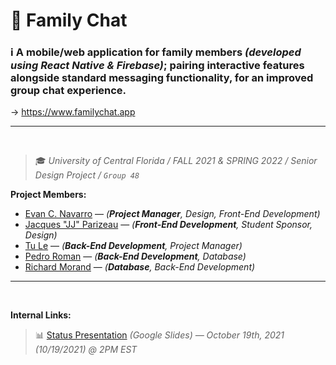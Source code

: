 # :speech_balloon: Family Chat

### :information_source: A mobile/web application for family members _(developed using React Native & Firebase)_; pairing interactive features alongside standard messaging functionality, for an improved group chat experience.

→  https://www.familychat.app

<hr>
<br>

> :mortar_board: _University of Central Florida / FALL 2021 & SPRING 2022 / Senior Design Project / `Group 48`_

**Project Members:**
- [Evan C. Navarro](https://www.linkedin.com/in/EvanCNavarro/) — _(**Project Manager**, Design, Front-End Development)_
- [Jacques "JJ" Parizeau](https://www.linkedin.com/in/jjparizeau/) — _(**Front-End Development**, Student Sponsor, Design)_
- [Tu Le](https://www.linkedin.com/in/connect-tu-le/) — _(**Back-End Development**, Project Manager)_
- [Pedro Roman](https://www.linkedin.com/in/pedro-roman-profile/) — _(**Back-End Development**, Database)_
- [Richard Morand](https://www.linkedin.com/in/richard-m-7a5235208/) — _(**Database**, Back-End Development)_

<hr>
<br>

**Internal Links:**
> 📊 [Status Presentation](https://docs.google.com/presentation/d/17Tcs-fB2vwZI404Q56aORcoHyJOCFGPJsRxs7kBg35g/edit#slide=id.gf328e52941_0_0) _(Google Slides) — October 19th, 2021 (10/19/2021) @ 2PM EST_
